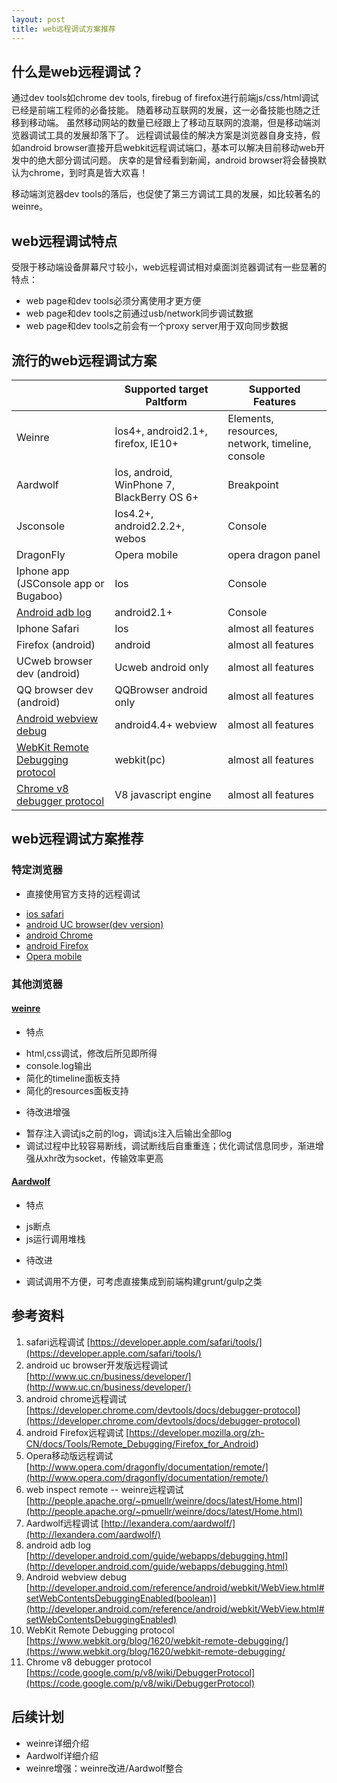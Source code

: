 ```yaml
---
layout: post
title: web远程调试方案推荐
---
```


## 什么是web远程调试？
通过dev tools如chrome dev tools, firebug of firefox进行前端js/css/html调试已经是前端工程师的必备技能。
随着移动互联网的发展，这一必备技能也随之迁移到移动端。
虽然移动网站的数量已经跟上了移动互联网的浪潮，但是移动端浏览器调试工具的发展却落下了。
远程调试最佳的解决方案是浏览器自身支持，假如android browser直接开启webkit远程调试端口，基本可以解决目前移动web开发中的绝大部分调试问题。
庆幸的是曾经看到新闻，android browser将会替换默认为chrome，到时真是皆大欢喜！

移动端浏览器dev tools的落后，也促使了第三方调试工具的发展，如比较著名的weinre。

## web远程调试特点
受限于移动端设备屏幕尺寸较小，web远程调试相对桌面浏览器调试有一些显著的特点：

* web page和dev tools必须分离使用才更方便
* web page和dev tools之前通过usb/network同步调试数据
* web page和dev tools之前会有一个proxy server用于双向同步数据

## 流行的web远程调试方案
|   |   Supported target Paltform   |   Supported Features    |
|   ------  |   ------  |   ------  |
|   Weinre  |   Ios4+, android2.1+, firefox, IE10+    |   Elements, resources, network, timeline, console   |
|   Aardwolf    |   Ios, android, WinPhone 7, BlackBerry OS 6+  |   Breakpoint  |
|   Jsconsole   |   Ios4.2+, android2.2.2+, webos   |   Console |
|   DragonFly    |   Opera mobile    |   opera dragon panel |
|   Iphone app (JSConsole app or Bugaboo)    |   Ios    |   Console |
|   [Android adb log](http://developer.android.com/guide/webapps/debugging.html)   |   android2.1+    |   Console |
|   Iphone Safari    |   Ios    |   almost all features |
|   Firefox (android)    |   android    |   almost all features   |
|   UCweb browser dev (android)    |   Ucweb android only    |   almost all features   |
|   QQ browser dev (android)    |   QQBrowser android only    |   almost all features   |
|   [Android webview debug](http://developer.android.com/reference/android/webkit/WebView.html#setWebContentsDebuggingEnabled(boolean))    |   android4.4+ webview    |   almost all features    |
|   [WebKit Remote Debugging protocol](https://www.webkit.org/blog/1620/webkit-remote-debugging/)    |   webkit(pc)    |   almost all features    |
|   [Chrome v8 debugger protocol](https://code.google.com/p/v8/wiki/DebuggerProtocol)    |   V8 javascript engine    |   almost all features   |

## web远程调试方案推荐

### 特定浏览器
* 直接使用官方支持的远程调试
 - [ios safari](https://developer.apple.com/safari/tools/)
 - [android UC browser(dev version)](http://www.uc.cn/business/developer/)
 - [android Chrome](https://developer.chrome.com/devtools/docs/debugger-protocol)
 - [android Firefox](https://developer.mozilla.org/zh-CN/docs/Tools/Remote_Debugging/Firefox_for_Android)
 - [Opera mobile](http://www.opera.com/dragonfly/documentation/remote/)

### 其他浏览器

#### [weinre](http://people.apache.org/~pmuellr/weinre/docs/latest/Home.html)
* 特点
 - html,css调试，修改后所见即所得
 - console.log输出
 - 简化的timeline面板支持
 - 简化的resources面板支持
* 待改进增强
 - 暂存注入调试js之前的log，调试js注入后输出全部log
 - 调试过程中比较容易断线，调试断线后自重重连；优化调试信息同步，渐进增强从xhr改为socket，传输效率更高

#### [Aardwolf](http://lexandera.com/aardwolf/)
* 特点
 - js断点
 - js运行调用堆栈
* 待改进
 - 调试调用不方便，可考虑直接集成到前端构建grunt/gulp之类

## 参考资料
1. safari远程调试 [https://developer.apple.com/safari/tools/](https://developer.apple.com/safari/tools/)
2. android uc browser开发版远程调试 [http://www.uc.cn/business/developer/](http://www.uc.cn/business/developer/)
3. android chrome远程调试 [https://developer.chrome.com/devtools/docs/debugger-protocol](https://developer.chrome.com/devtools/docs/debugger-protocol)
4. android Firefox远程调试 [https://developer.mozilla.org/zh-CN/docs/Tools/Remote_Debugging/Firefox_for_Android)
5. Opera移动版远程调试 [http://www.opera.com/dragonfly/documentation/remote/](http://www.opera.com/dragonfly/documentation/remote/)
6. web inspect remote -- weinre远程调试 [http://people.apache.org/~pmuellr/weinre/docs/latest/Home.html](http://people.apache.org/~pmuellr/weinre/docs/latest/Home.html)
7. Aardwolf远程调试 [http://lexandera.com/aardwolf/](http://lexandera.com/aardwolf/)
8. android adb log [http://developer.android.com/guide/webapps/debugging.html](http://developer.android.com/guide/webapps/debugging.html)
9. Android webview debug [http://developer.android.com/reference/android/webkit/WebView.html#setWebContentsDebuggingEnabled(boolean)](http://developer.android.com/reference/android/webkit/WebView.html#setWebContentsDebuggingEnabled)
10. WebKit Remote Debugging protocol [https://www.webkit.org/blog/1620/webkit-remote-debugging/](https://www.webkit.org/blog/1620/webkit-remote-debugging/
11. Chrome v8 debugger protocol [https://code.google.com/p/v8/wiki/DebuggerProtocol](https://code.google.com/p/v8/wiki/DebuggerProtocol)

## 后续计划
* weinre详细介绍
* Aardwolf详细介绍
* weinre增强：weinre改进/Aardwolf整合